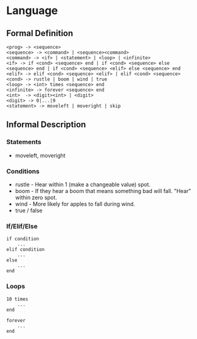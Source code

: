 # Language

## Formal Definition

```
<prog> -> <sequence>
<sequence> -> <command> | <sequence><command>
<command> -> <if> | <statement> | <loop> | <infinite>
<if> -> if <cond> <sequence> end | if <cond> <sequence> else <sequence> end | if <cond> <sequence> <elif> else <sequence> end
<elif> -> elif <cond> <sequence> <elif> | elif <cond> <sequence>
<cond> -> rustle | boom | wind | true
<loop> -> <int> times <sequence> end
<infinite> -> forever <sequence> end
<int>  -> <digit><int> | <digit>
<digit> -> 0|...|9
<statement> -> moveleft | moveright | skip
```

## Informal Description

### Statements

* moveleft, moveright

### Conditions

* rustle - Hear within 1 (make a changeable value) spot.
* boom - If they hear a boom that means something bad will fall.  "Hear" within zero spot.
* wind - More likely for apples to fall during wind.
* true / false

### If/Elif/Else

```
if condition
    ...
elif condition
    ...
else
    ...
end
```

### Loops

```
10 times
    ...
end
```

```
forever
    ...
end
```
